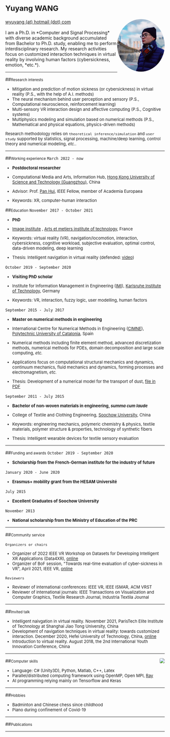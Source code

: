 

<!-- 设置分栏的方法来自于：https://www.v2ex.com/t/132636 
设置图片边框：https://blog.csdn.net/ProgramChangesWorld/article/details/51702679
-->

<style type="text/css">
	.image1{
		border-radius: 100%;
		overflow: hidden;
		width: 150px;
	}
	
	.image2{
           width:210px; 
           overflow: hidden; 
           border-radius:20%; 
	}
	
</style>
	

<!-- 注释
<div  align="right"> 
<img src="id.jpg" width="" height="">
</div>
-->

# <small>Yuyang WANG</small> 


<div>
<div style="float:left">
	<a href="mailto:wyuyang@hotmail.com">wyuyang (at) hotmail (dot) com</a>
	<br>
	<a href="https://github.com/yywangvr" >
	  <i class="fa fa-github"> </i>
	</a>
	<a href=" https://www.linkedin.com/in/yywangvr/" >
	 <i class="fa fa-linkedin" aria-hidden="true"></i>
	</a>
	<a href="https://twitter.com/yyuwang_" >
	<i class="fa fa-twitter"> </i>
	</a>
   </br>		
</div>


<div style="float:right">
	<img class ="image1" src="./media/id.jpg" width="" height="">
</div>

</div>


<!-- 注释
[wyuyang (at) hotmail (dot) com](mailto:wyuyang@hotmail.com)
<a href="https://github.com/yywangvr" >
  <i class="fa fa-github"> </i>
</a>
<a href=" https://www.linkedin.com/in/yywangvr/" >
 <i class="fa fa-linkedin" aria-hidden="true"></i>
</a>
<a href="https://twitter.com/yyuwang_" >
<i class="fa fa-twitter"> </i>
</a>
-->

<br>
<br>I am a Ph.D. in *Computer and Signal Processing* with diverse academic background accumulated from Bachelor to Ph.D. study, enabling me to perform interdisciplinary research. My research activities focus on customized interaction techniques in virtual reality by involving human factors (cybersickness, emotion, *etc.*).



----

##<small>Research interests</small>
<font size=2>

- Mitigation and prediction of motion sickness (or cybersickness) in virtual reality (P.S., with the help of A.I. methods) 
- The neural mechanism behind user perception and sensory (P.S., Computational neuroscience, reinforcement learning)
- Multi-sensory VR interaction design and affective computing (P.S., Cognitive systems)
- Multiphysics modeling and simulation based on numerical methods (P.S., Mathematical and physical equations, physics-driven methods)

Research methodology relies on `theoretical inference/simulation` and `user study` supported by statistics, signal processing, machine/deep learning, control theory and numerical modeling, *etc.*.

</font>

----

##<small>Working experience</small>
`March 2022 - now`
<font size=2>
- __Postdoctoral researcher__

- Computational Media and Arts, Information Hub, [Hong Kong University of Science and Technology (Guangzhou)](https://hkust-gz.edu.cn), China
- Advisor: Prof. [Pan Hui](https://cse.hkust.edu.hk/~panhui/index.html), IEEE Fellow, member of Academia Europaea
- Keywords: XR, computer-human interaction

</font>


##<small>Education</small>
`November 2017 - October 2021 `
<font size=2>
- __PhD__

- [Image institute](http://institutimage.ensam.eu/homepage-institut-image-102267.kjsp?RH=1417091979616&RF=1417092040212) , [Arts et metiers institute of technology](https://artsetmetiers.fr), France
- Keywords: virtual reality (VR), navigation/locomotion, interaction, cybersickness, cognitive workload, subjective evaluation, optimal control, data-driven modeling, deep learning
- Thesis: Intelligent navigation in virtual reality (defended: [video](https://youtu.be/JGA4uBs61dc))

</font>


`October 2019 - September 2020`
<font size=2>
- __Visiting PhD scholar__

- Institute for Information Management in Engineering ([IMI](https://www.imi.kit.edu)), [Karlsruhe Institute of Technology](https://www.kit.edu/english/index.php), Germany
- Keywords: VR, interaction, fuzzy logic, user modelling, human factors

</font>

`September 2015 - July 2017`
<font size=2>
- __Master on numerical methods in engineering__

- International Centre for Numerical Methods in Engineering ([CIMNE](https://www.cimne.com)), [Polytechnic University of Catalonia](https://www.upc.edu/en/homepage), Spain
- Numerical methods including finite element method, advanced discretization methods, numerical methods for PDEs, domain decomposition and large scale computing, *etc.*
- Applications focus on computational structural mechanics and dynamics, continuum mechanics, fluid mechanics and dynamics, forming processes and electromagnetism, *etc.*
- Thesis: Development of a numerical model for the transport of dust, [file in PDF](/media/yuyangMasterThesis.pdf) 

</font>

`September 2011 - July 2015`
<font size=2>
-  __Bachelor of non-woven materials in engineering, *summa cum laude*__

- College of Textile and Clothing Engineering, [Soochow University](https://www.suda.edu.cn/eng/), China
- Keywords: engineering mechanics, polymeric chemistry & physics, textile materials, polymer structure & properties, technology of synthetic fibers
- Thesis: Intelligent wearable devices for textile sensory evaluation

</font>

----

##<small>Funding and awards</small>
`October 2019 - September 2020`
<font size=2>
- __Scholarship from the French-German institute for the industry of future__
</font>

`January 2020 - June 2020`
<font size=2>
- __Erasmus+ mobility grant from the HESAM Université__
</font>

`July 2015 `
<font size=2>
- __Excellent Graduates of Soochow University__
</font>


`November 2013 `
<font size=2>
- __National scholarship from the Ministry of Education of the PRC__
</font>

----




##<small>Community service</small>
<font size=2>

`Organizers or chairs`

- Organizer of 2022 IEEE VR Workshop on Datasets for Developing Intelligent XR Applications (Data4XR), [online](https://ieeevr.org/2022/contribute/workshoppapers/#Data4XR)
- Organizer of BoF session, "Towards real-time evaluation of cyber-sickness in VR", April 2021, IEEE VR, [online](https://ieeevr.org/2021/program/bofs/)

`Reviewers`

- Reviewer of international conferences: IEEE VR, IEEE ISMAR, ACM VRST
- Reviewer of international journals: IEEE Transactions on Visualization and Computer Graphics, Textile Research Journal, Industria Textila Journal

</font>

----

##<small>Invited talk</small>
<font size=2>
	
- Intelligent naivgation in virtual reality. November 2021, ParisTech Elite Institute of Technology at Shanghai Jiao Tong University,  China	
- Development of navigation techniques in virtual reality: towards customized interaction. December 2020, Hefei University of Technology, China, [online](http://www.hfut.edu.cn/info/1036/6935.htm)
- Introduction to virtual reality. August 2018, the 2nd International Youth Innovation Conference, China

</font>

----


<div style="float:right">
	<img class="image2" src="https://github-readme-stats.vercel.app/api/top-langs/?username=yywangvr&layout=compact&hide_border=true&langs_count=10">
</div>

##<small>Computer skills</small>


<font size=2>

- Language: C# (Unity3D), Python, Matlab, C++, Latex 
- Parallel/distributed computing framework using OpenMP, Open MPI, [Ray](https://ray.io) 
- AI programming relying mainly on Tensorflow and Keras

</font>

---



##<small>Hobbies</small>
<font size=2>

- Badminton and Chinese chess since childhood
- Piano during confinement of Covid-19

</font>

----

##<small>Publications</small>
<script src="https://bibbase.org/service/mendeley/4b66b327-35ad-3956-a9a2-307331dd9988?jsonp=1?&owner=Wang,Yuyang&theme=default&fullnames=0">
</script>

----



<!-- 地球仪统计访客信息-->
<div align="center">
<script type="text/javascript" src="//rf.revolvermaps.com/0/0/8.js?i=5d4f8mo2j0d&amp;m=7&amp;c=ff0000&amp;cr1=ffffff&amp;f=arial&amp;l=33&amp;s=280" async="async"></script>
</div>


<!-- 访客统计：
<div style="float:left">
<script src="https://apps.elfsight.com/p/platform.js" defer></script>
<div class="elfsight-app-cbccd487-043a-4559-b59c-134294ef3b20"></div>
</div>
-->


<!-- 通过邮箱联系我： contact form-->
<script src="https://apps.elfsight.com/p/platform.js" defer></script>
<div class="elfsight-app-602f8d4e-e7e1-4a75-9aac-df3739b01748"></div>

<!-- 分享到社交媒体: social media icons, 暂时不用了。
<script src="https://apps.elfsight.com/p/platform.js" defer></script>
<div class="elfsight-app-5b627863-4d01-4779-b6bd-53df1536602d"></div>
-->

<!-- Go to www.addthis.com/dashboard to customize your tools -->
<script type="text/javascript" src="//s7.addthis.com/js/300/addthis_widget.js#pubid=ra-6001d169567f8288"></script>












